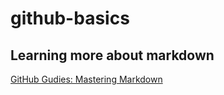 # github-basics
## Learning more about markdown
[GitHub Gudies: Mastering Markdown](https://guides.github.com/features/mastering-markdown/)
